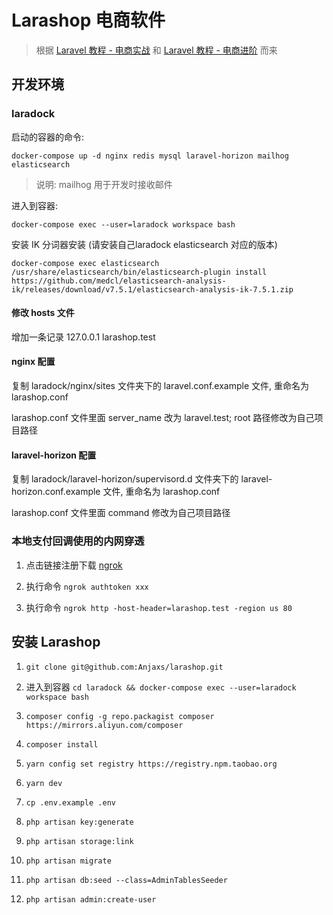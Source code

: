 # Larashop 电商软件

> 根据  [Laravel 教程 - 电商实战](https://learnku.com/courses/laravel-shop/8.x) 和 [Laravel 教程 - 电商进阶](https://learnku.com/courses/ecommerce-advance/8.x) 而来

## 开发环境

### laradock

启动的容器的命令: 

`docker-compose up -d nginx redis mysql laravel-horizon mailhog elasticsearch`

> 说明: mailhog 用于开发时接收邮件

进入到容器:

`docker-compose exec --user=laradock workspace bash`

安装 IK 分词器安装 (请安装自己laradock elasticsearch 对应的版本)

`docker-compose exec elasticsearch /usr/share/elasticsearch/bin/elasticsearch-plugin install https://github.com/medcl/elasticsearch-analysis-ik/releases/download/v7.5.1/elasticsearch-analysis-ik-7.5.1.zip`

#### 修改 hosts 文件

增加一条记录 127.0.0.1 larashop.test
#### nginx 配置

复制 laradock/nginx/sites 文件夹下的 laravel.conf.example 文件, 重命名为 larashop.conf

larashop.conf 文件里面 server_name 改为 laravel.test; root 路径修改为自己项目路径

#### laravel-horizon 配置

复制 laradock/laravel-horizon/supervisord.d 文件夹下的 laravel-horizon.conf.example 文件, 重命名为 larashop.conf

larashop.conf 文件里面 command 修改为自己项目路径

### 本地支付回调使用的内网穿透

1. 点击链接注册下载 [ngrok](https://dashboard.ngrok.com/user/signup)

2. 执行命令 `ngrok authtoken xxx`

3. 执行命令 `ngrok http -host-header=larashop.test -region us 80`

## 安装 Larashop

1. `git clone git@github.com:Anjaxs/larashop.git`

2. 进入到容器 `cd laradock && docker-compose exec --user=laradock workspace bash`

3. `composer config -g repo.packagist composer https://mirrors.aliyun.com/composer`

4. `composer install`

5. `yarn config set registry https://registry.npm.taobao.org`

6. `yarn dev`

7. `cp .env.example .env`

8. `php artisan key:generate`

9. `php artisan storage:link`

10. `php artisan migrate`

11. `php artisan db:seed --class=AdminTablesSeeder`

12. `php artisan admin:create-user`



